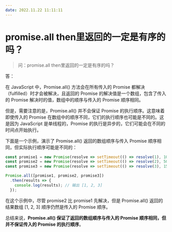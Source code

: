 ```yaml
---
date: 2022.11.22 11:11:11
---
```


# promise.all then里返回的一定是有序的吗？

>问：promise.all then里返回的一定是有序的吗？

答：

在 JavaScript 中，Promise.all() 方法会在所有传入的 Promise 都解决（fulfilled）时才会被解决，且返回的 Promise 的解决值是一个数组，包含了传入的 Promise 解决时的值，数组中的顺序与传入的 Promise 顺序相同。

但是，需要注意的是，Promise.all() 并不会保证 Promise 的执行顺序。这意味着即使传入的 Promise 在数组中的顺序不同，它们的执行顺序也可能是不同的。这是因为 JavaScript 是单线程的，Promise 的执行是异步的，它们可能会在不同的时间点开始执行。

下面是一个示例，演示了 Promise.all() 返回的数组顺序与传入 Promise 顺序相同，但实际执行顺序可能是不同的：

```js
const promise1 = new Promise(resolve => setTimeout(() => resolve(1), 1000));
const promise2 = new Promise(resolve => setTimeout(() => resolve(2), 500));
const promise3 = new Promise(resolve => setTimeout(() => resolve(3), 1500));

Promise.all([promise1, promise2, promise3])
  .then(results => {
    console.log(results); // 输出 [1, 2, 3]
  });
```

在这个示例中，尽管 promise2 比 promise1 先解决，但是 Promise.all() 返回的结果数组 [1, 2, 3] 顺序仍然是传入的 Promise 顺序。

总结来说，**Promise.all() 保证了返回的数组顺序与传入的 Promise 顺序相同，但并不保证传入的 Promise 的执行顺序**。
